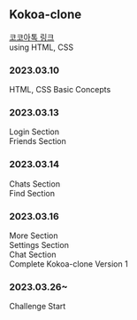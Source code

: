 ## Kokoa-clone
[코코아톡 링크](https://jiy00n2.github.io/kokoa-clone/)<br>
using HTML, CSS
### 2023.03.10
HTML, CSS Basic Concepts
### 2023.03.13
Login Section<br>
Friends Section
### 2023.03.14
Chats Section<br>
Find Section
### 2023.03.16
More Section<br>
Settings Section<br>
Chat Section<br>
Complete Kokoa-clone Version 1

### 2023.03.26~
Challenge Start
